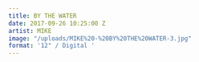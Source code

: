 ```yaml
---
title: BY THE WATER
date: 2017-09-26 10:25:00 Z
artist: MIKE
image: "/uploads/MIKE%20-%20BY%20THE%20WATER-3.jpg"
format: '12" / Digital '
---
```


